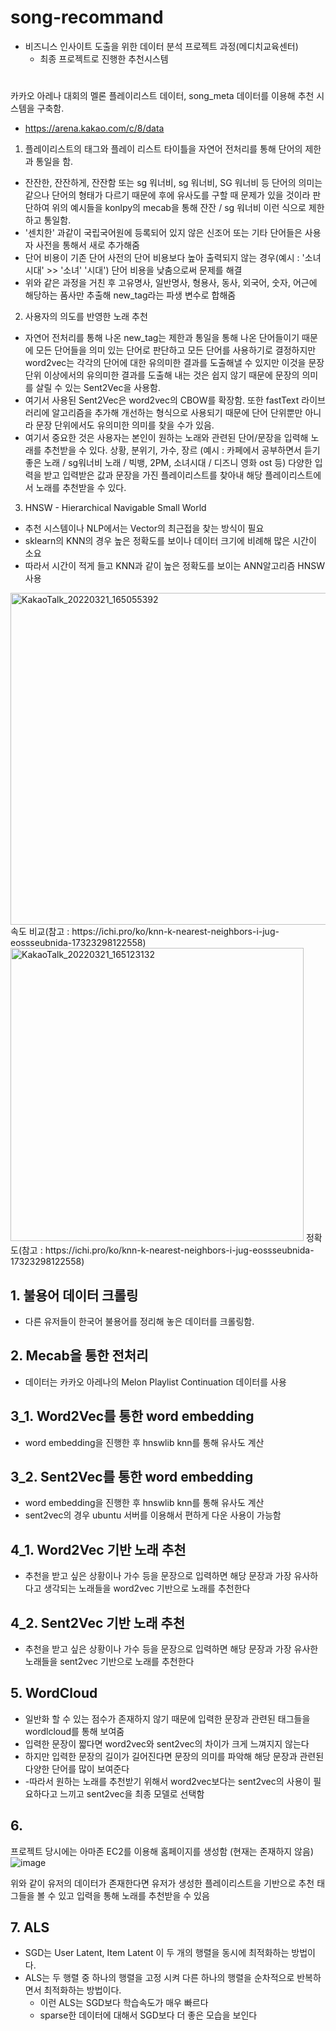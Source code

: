 # song-recommand

* 비즈니스 인사이트 도출을 위한 데이터 분석 프로젝트 과정(메디치교육센터)
  - 최종 프로젝트로 진행한 추천시스템

# 
카카오 아레나 대회의 멜론 플레이리스트 데이터, song_meta 데이터를 이용해 추천 시스템을 구축함.
 - https://arena.kakao.com/c/8/data

1. 플레이리스트의 태그와 플레이 리스트 타이틀을 자연어 전처리를 통해 단어의 제한과 통일을 함.
- 잔잔한, 잔잔하게, 잔잔함 또는 sg 워너비, sg 워너비, SG 워너비 등 단어의 의미는 같으나 단어의 형태가 다르기 때문에 후에 유사도를 구할 때 문제가 있을 것이라 판단하여 위의 예시들을 konlpy의 mecab을 통해 잔잔 / sg 워너비 이런 식으로 제한하고 통일함.
- '센치한' 과같이 국립국어원에 등록되어 있지 않은 신조어 또는 기타 단어들은 사용자 사전을 통해서 새로 추가해줌
- 단어 비용이 기존 단어 사전의 단어 비용보다 높아 출력되지 않는 경우(예시 : '소녀시대' >> '소녀' '시대') 단어 비용을 낮춤으로써 문제를 해결
- 위와 같은 과정을 거친 후 고유명사, 일반명사, 형용사, 동사, 외국어, 숫자, 어근에 해당하는 품사만 추출해 new_tag라는 파생 변수로 합해줌

2. 사용자의 의도를 반영한 노래 추천
- 자연어 전처리를 통해 나온 new_tag는 제한과 통일을 통해 나온 단어들이기 때문에 모든 단어들을 의미 있는 단어로 판단하고 모든 단어를 사용하기로 결정하지만 word2vec는 각각의 단어에 대한 유의미한 결과를 도출해낼 수 있지만 이것을 문장 단위 이상에서의 유의미한 결과를 도출해 내는 것은 쉽지 않기 때문에 문장의 의미를 살릴 수 있는 Sent2Vec을 사용함.
- 여기서 사용된 Sent2Vec은 word2vec의 CBOW를 확장함. 또한 fastText 라이브러리에 알고리즘을 추가해 개선하는 형식으로 사용되기 때문에 단어 단위뿐만 아니라 문장 단위에서도 유의미한 의미를 찾을 수가 있음.
- 여기서 중요한 것은 사용자는 본인이 원하는 노래와 관련된 단어/문장을 입력해 노래를 추천받을 수 있다.
상황, 분위기, 가수, 장르 (예시 : 카페에서 공부하면서 듣기 좋은 노래 / sg워너비 노래 / 빅뱅, 2PM, 소녀시대 / 디즈니 영화 ost 등) 다양한 입력을 받고 입력받은 값과 문장을 가진 플레이리스트를 찾아내 해당 플레이리스트에서 노래를 추천받을 수 있다.

3. HNSW - Hierarchical Navigable Small World
- 추천 시스템이나 NLP에서는 Vector의 최근접을 찾는 방식이 필요
- sklearn의 KNN의 경우 높은 정확도를 보이나 데이터 크기에 비례해 많은 시간이 소요
- 따라서 시간이 적게 들고 KNN과 같이 높은 정확도를 보이는 ANN알고리즘 HNSW사용

<img width="531" alt="KakaoTalk_20220321_165055392" src="https://user-images.githubusercontent.com/89580953/159222009-b4777f5c-5876-4644-943e-dec3201c78ec.png">
속도 비교(참고 : https://ichi.pro/ko/knn-k-nearest-neighbors-i-jug-eossseubnida-17323298122558)


<img width="469" alt="KakaoTalk_20220321_165123132" src="https://user-images.githubusercontent.com/89580953/159222204-c1fb15d3-2be6-4e5c-bb7e-cf58d9c14aba.png">
정확도(참고 : https://ichi.pro/ko/knn-k-nearest-neighbors-i-jug-eossseubnida-17323298122558)


## 1. 불용어 데이터 크롤링
  - 다른 유저들이 한국어 불용어를 정리해 놓은 데이터를 크롤링함.

## 2. Mecab을 통한 전처리
  - 데이터는 카카오 아레나의 Melon Playlist Continuation 데이터를 사용

## 3_1. Word2Vec를 통한 word embedding
  - word embedding을 진행한 후 hnswlib knn를 통해 유사도 계산

## 3_2. Sent2Vec를 통한 word embedding
  - word embedding을 진행한 후 hnswlib knn를 통해 유사도 계산
  - sent2vec의 경우 ubuntu 서버를 이용해서 편하게 다운 사용이 가능함

## 4_1. Word2Vec 기반 노래 추천
  - 추천을 받고 싶은 상황이나 가수 등을 문장으로 입력하면 해당 문장과 가장 유사하다고 생각되는 노래들을 word2vec 기반으로 노래를 추천한다

## 4_2. Sent2Vec 기반 노래 추천
  - 추천을 받고 싶은 상황이나 가수 등을 문장으로 입력하면 해당 문장과 가장 유사한 노래들을 sent2vec 기반으로 노래를 추천한다

## 5. WordCloud
 - 일반화 할 수 있는 점수가 존재하지 않기 때문에 입력한 문장과 관련된 태그들을 wordlcloud를 통해 보여줌
 - 입력한 문장이 짧다면 word2vec와 sent2vec의 차이가 크게 느껴지지 않는다 
 - 하지만 입력한 문장의 길이가 길어진다면 문장의 의미를 파악해 해당 문장과 관련된 다양한 단어를 많이 보여준다
 - -따라서 원하는 노래를 추천받기 위해서 word2vec보다는 sent2vec의 사용이 필요하다고 느끼고 sent2vec을 최종 모델로 선택함

## 6. 
프로젝트 당시에는 아마존 EC2를 이용해 홈페이지를 생성함 (현재는 존재하지 않음)
![image](https://user-images.githubusercontent.com/89580953/155469543-bb18256b-2b58-47c8-861b-4e4b41818fa1.png)

위와 같이 유저의 데이터가 존재한다면 유저가 생성한 플레이리스트을 기반으로 추천 태그들을 볼 수 있고 입력을 통해 노래를 추천받을 수 있음

## 7. ALS
- SGD는  User Latent, Item Latent 이 두 개의 행렬을 동시에 최적화하는 방법이다.
- ALS는 두 행렬 중 하나의 행렬을 고정 시켜 다른 하나의 행렬을 순차적으로 반복하면서 최적화하는 방법이다.
	- 이런 ALS는 SGD보다 학습속도가 매우 빠르다
	- sparse한 데이터에 대해서 SGD보다 더 좋은 모습을 보인다
 
